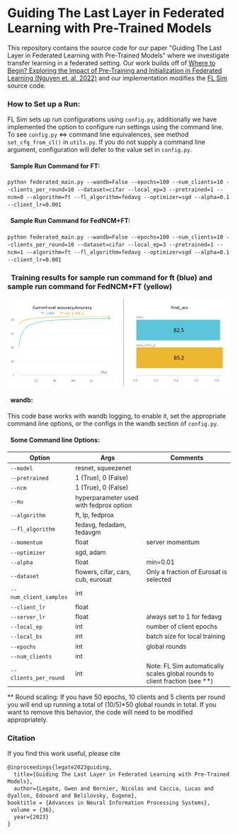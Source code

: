 
# Guiding The Last Layer in Federated Learning with Pre-Trained Models

This repository contains the source code for our paper "Guiding The Last Layer in Federated Learning with Pre-Trained Models"
where we investigate transfer learning in a federated setting. Our work builds off of 
[Where to Begin? Exploring the Impact of Pre-Training and Initialization in Federated Learning (Nguyen et. al. 2022)](https://arxiv.org/abs/2206.15387)
and our implementation modifies the [FL Sim](https://github.com/facebookresearch/FLSim) source code. 

### How to Set up a Run:
FL Sim sets up run configurations using `config.py`, additionally we have implemented the option to configure run settings
using the command line. To see `config.py` <=> command line equivalences, see method `set_cfg_from_cl()` in `utils.py`.
 If you do not supply a command line argument, configuration will defer to the value set in `config.py`.

#### &nbsp;&nbsp;Sample Run Command for FT:
`python federated_main.py --wandb=False --epochs=100 --num_clients=10 --clients_per_round=10 --dataset=cifar --local_ep=3
--pretrained=1 --ncm=0 --algorithm=ft --fl_algorithm=fedavg --optimizer=sgd --alpha=0.1 --client_lr=0.001`
#### &nbsp;&nbsp;Sample Run Command for FedNCM+FT:
`python federated_main.py --wandb=False --epochs=100 --num_clients=10 --clients_per_round=10 --dataset=cifar --local_ep=3
--pretrained=1 --ncm=1 --algorithm=ft --fl_algorithm=fedavg --optimizer=sgd --alpha=0.1 --client_lr=0.001`

### &nbsp;&nbsp;Training results for sample run command for ft (blue) and sample run command for FedNCM+FT (yellow)

![alt text](https://github.com/GwenLegate/GuidingLastLayerFLPretrain/blob/main/images/ft_base.png?raw=true)
#### &nbsp;&nbsp;wandb:
This code base works with wandb logging, to enable it, set the appropriate command line options, or the configs in the 
wandb section of `config.py`.

#### &nbsp;&nbsp;Some Command line Options:
|Option                |Args                                      |Comments                              |
|----------------------|------------------------------------------|--------------------------------------|
| `--model`            |resnet, squeezenet                        |                                      |
|`--pretrained`        |1 (True), 0 (False)                       |                                      |
|`--ncm`               |1 (True), 0 (False)                       |                                      |
|`--mu`                |hyperparameter used with fedprox option   |                                      |
|`--algorithm`         |ft, lp, fedprox                           |                                      |
|`--fl_algorithm`      |fedavg, fedadam, fedavgm                  |                                      |
|`--momentum`          |float                                     |server momentum                       |
|`--optimizer`         |sgd, adam                                 |                                      |
|`--alpha`             |float                                     | min=0.01                             |
|`--dataset`           |flowers, cifar, cars, cub, eurosat        |Only a fraction of Eurosat is selected|
|`--num_client_samples`|int                                       |                                      |
|`--client_lr`         |float                                     |                                      |
|`--server_lr`         |float                                     |always set to 1 for fedavg            |
|`--local_ep`          |int                                       |number of client epochs               |
|`--local_bs`          |int                                       |batch size for local training         |
|`--epochs`            |int                                       |global rounds                         |
|`--num_clients`       |int                                       |                                      |
|`--clients_per_round` |int                                       |Note: FL Sim automatically scales global rounds to client fraction (see **)|

** Round scaling: If you have 50 epochs, 10 clients and 5 clients per round you will end up running a total of (10/5)*50 
global rounds in total. If you want to remove this behavior, the code will need to be modified appropriately.

### Citation
If you find this work useful, please cite
```
@inproceedings{legate2023guiding,
  title={Guiding The Last Layer in Federated Learning with Pre-Trained Models},
  author={Legate, Gwen and Bernier, Nicolas and Caccia, Lucas and Oyallon, Edouard and Belilovsky, Eugene},
booktitle = {Advances in Neural Information Processing Systems},
 volume = {36},
  year={2023}
}
```
